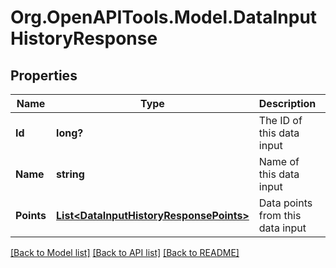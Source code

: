 # Org.OpenAPITools.Model.DataInputHistoryResponse
## Properties

Name | Type | Description | Notes
------------ | ------------- | ------------- | -------------
**Id** | **long?** | The ID of this data input | [optional] 
**Name** | **string** | Name of this data input | 
**Points** | [**List&lt;DataInputHistoryResponsePoints&gt;**](DataInputHistoryResponsePoints.md) | Data points from this data input | [optional] 

[[Back to Model list]](../README.md#documentation-for-models) [[Back to API list]](../README.md#documentation-for-api-endpoints) [[Back to README]](../README.md)

